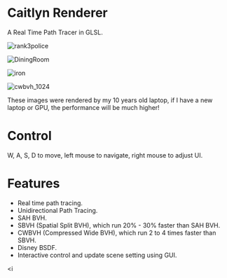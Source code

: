 # Caitlyn Renderer
A Real Time Path Tracer in GLSL.

![rank3police](https://github.com/AlerianEmperor/CaitlynRenderer/assets/93391908/aa5cb991-f7e8-4580-9e90-1ef116486bd6)

![DiningRoom](https://github.com/AlerianEmperor/CaitlynRenderer/assets/93391908/6992d4d8-f3e8-49da-92aa-c0be57f0d19b)

![iron](https://github.com/AlerianEmperor/CaitlynRenderer/assets/93391908/dbf68cb0-7664-4114-be96-e84a4a20db7f)

![cwbvh_1024](https://github.com/AlerianEmperor/CaitlynRenderer/assets/93391908/f0617806-9d95-4353-9f7c-41e94c25aec8)

These images were rendered by my 10 years old laptop, if I have a new laptop or GPU, the performance will be much higher!

# Control
W, A, S, D to move, left mouse to navigate, right mouse to adjust UI.

# Features
- Real time path tracing.
- Unidirectional Path Tracing.
- SAH BVH.
- SBVH (Spatial Split BVH), which run 20% - 30% faster than SAH BVH.
- CWBVH (Compressed Wide BVH), which run 2 to 4 times faster than SBVH.
- Disney BSDF.
- Interactive control and update scene setting using GUI.

<i
